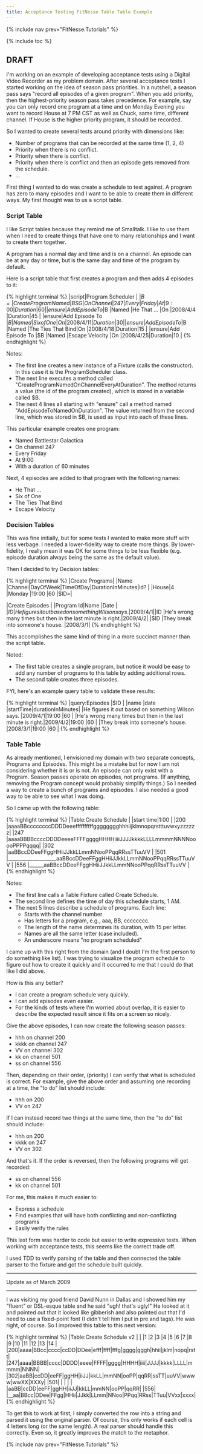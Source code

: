 ```yaml
---
title: Acceptance Testing FitNesse Table Table Example
---
```

{% include nav prev="FitNesse.Tutorials" %}

{% include toc %}
## DRAFT

I'm working on an example of developing acceptance tests using a Digital Video Recorder as my problem domain. After several acceptance tests I started working on the idea of season pass priorities. In a nutshell, a season pass says "record all episodes of a given program". When you add priority, then the highest-priority season pass takes precedence. For example, say you can only record one program at a time and on Monday Evening you want to record House at 7 PM CST as well as Chuck, same time, different channel. If House is the higher priority program, it should be recorded.

So I wanted to create several tests around priority with dimensions like:
* Number of programs that can be recorded at the same time (1, 2, 4)
* Priority when there is no conflict.
* Priority when there is conflict.
* Priority when there is conflict and then an episode gets removed from the schedule.
* ...

First thing I wanted to do was create a schedule to test against. A program has zero to many episodes and I want to be able to create them in different ways. My first thought was to us a script table.

### Script Table
I like Script tables because they remind me of Smalltalk. I like to use them when I need to create things that have one to many relationships and I want to create them together. 

A program has a normal day and time and is on a channel. An episode can be at any day or time, but is the same day and time of the program by default.

Here is a script table that first creates a program and then adds 4 episodes to it:

{% highlight terminal %}
|script|Program Scheduler                                                                               |
|$B=   |Create Program Named|BSG|On Channel|247               |Every|Friday   |At      |9:00|Duration|60|
|ensure|Add Episode To      |$B |Named     |He That ...       |On   |2008/4/4 |Duration|45              |
|ensure|Add Episode To      |$B |Named     |Six of One        |On   |2008/4/11|Duration|30              |
|ensure|Add Episode To      |$B |Named     |The Ties That Bind|On   |2008/4/18|Duration|15              |
|ensure|Add Episode To      |$B |Named     |Escape Velocity   |On   |2008/4/25|Duration|10              |
{% endhighlight %}

Notes:
* The first line creates a new instance of a Fixture (calls the constructor). In this case it is the ProgramScheduler class.
* The next line executes a method called "CreateProgramNamedOnChannelEveryAtDuration". The method returns a value (the id of the program created), which is stored in a variable called $B.
* The next 4 lines all starting with "ensure" call a method named "AddEpisodeToNamedOnDuration". The value returned from the second line, which was stored in $B, is used as input into each of these lines.

This particular example creates one program:
* Named Battlestar Galactica
* On channel 247
* Every Friday
* At 9:00
* With a duration of 60 minutes

Next, 4 episodes are added to that program with the following names:
* He That ...
* Six of One
* The Ties That Bind
* Escape Velocity

### Decision Tables
This was fine initially, but for some tests I wanted to make more stuff with less verbage. I needed a lower-fidelity way to create more things. By lower-fidelity, I really mean it was OK for some things to be less flexible (e.g. episode duration always being the same as the default value).

Then I decided to try Decision tables:

{% highlight terminal %}
|Create Programs|
|Name |Channel|DayOfWeek|TimeOfDay|DurationInMinutes|id? |
|House|4      |Monday   |19:00    |60               |$ID=|

|Create Episodes                                                                |
|Program Id|Name                                                       |Date    |
|$ID       |He figures it out based on something Wilson says.          |2009/4/1|
|$ID       |He's wrong many times but then in the last minute is right.|2009/4/2|
|$ID       |They break into someone's house.                           |2008/3/1|
{% endhighlight %}

This accomplishes the same kind of thing in a more succinct manner than the script table.

Noted:
* The first table creates a single program, but notice it would be easy to add any number of programs to this table by adding additional rows.
* The second table creates three episodes.

FYI, here's an example query table to validate these results:

{% highlight terminal %}
|query:Episodes                                             |$ID                                 |
|name                                                       |date    |startTime|durationInMinutes|
|He figures it out based on something Wilson says.          |2009/4/1|19:00    |60               |
|He's wrong many times but then in the last minute is right.|2009/4/2|19:00    |60               |
|They break into someone's house.                           |2008/3/1|19:00    |60               |
{% endhighlight %}

### Table Table
As already mentioned, I envisioned my domain with two separate concepts, Programs and Episodes. This might be a mistake but for now I am not considering whether it is or is not. An episode can only exist with a Program. Season passes operate on episodes, not programs. (If anything, removing the Program concept would probably simplify things.) So I needed a way to create a bunch of programs and episodes. I also needed a good way to be able to see what I was doing.

So I came up with the following table:

{% highlight terminal %}
|Table:Create Schedule                                                          |
|start time|1:00                                                                |
|200       |aaaaBBccccccccDDDDeeeffffffffffgggggggghhhiijklmnopqrstttuvwxyzzzzzz|
|247       |aaaaBBBBccccDDDDeeeeFFFFggggHHHHiiiiJJJJkkkkLLLLmmmmNNNNooooPPPPqqqq|
|302       |aaBBccDDeeFFggHHiiJJkkLLmmNNooPPqqRRssTTuuVV                        |
|501       |____________________aaBBccDDeeFFggHHiiJJkkLLmmNNooPPqqRRssTTuuVV    |
|556       |______aaBBccDDeeFFggHHiiJJkkLLmmNNooPPqqRRssTTuuVV                  |
{% endhighlight %}

Notes:
* The first line calls a Table Fixture called Create Schedule.
* The second line defines the time of day this schedule starts, 1 AM.
* The next 5 lines describe a schedule of programs. Each line:
  * Starts with the channel number
  * Has letters for a program, e.g., aaa, BB, cccccccc.
  * The length of the name determines its duration, with 15 per letter.
  * Names are all the same letter (case included).
  * An underscore means "no program scheduled"

I came up with this right from the domain (and I doubt I'm the first person to do something like list). I was trying to visualize the program schedule to figure out how to create it quickly and it occurred to me that I could do that like I did above.

How is this any better? 
* I can create a program schedule very quickly.
* I can add episodes even easier.
* For the kinds of tests where I'm worried about overlap, it is easier to describe the expected result since it fits on a screen so nicely.

Give the above episodes, I can now create the following season passes:
* hhh on channel 200
* kkkk on channel 247
* VV on channel 302
* kk on channel 501
* ss on channel 556

Then, depending on their order, (priority) I can verify that what is scheduled is correct. For example, give the above order and assuming one recording at a time, the "to do" list should include:
* hhh on 200
* VV on 247

If I can instead record two things at the same time, then the "to do" list should include:
* hhh on 200
* kkkk on 247
* VV on 302

And that's it. If the order is reversed, then the following programs will get recorded:
* ss on channel 556
* kk on channel 501

For me, this makes it much easier to:
* Express a schedule
* Find examples that will have both conflicting and non-conflicting programs
* Easily verify the rules

This last form was harder to code but easier to write expressive tests. When working with acceptance tests, this seems like the correct trade off.

I used TDD to verify parsing of the table and then connected the table parser to the fixture and got the schedule built quickly.

----

Update as of March 2009 

----

I was visiting my good friend David Nunn in Dallas and I showed him my "fluent" or DSL-esque table and he said "ugh! that's ugly!" He looked at it and pointed out that it looked like gibberish and also pointed out that I'd need to use a fixed-point font (I didn't tell him I put in pre and tags). He was right, of course. So I improved this table to this next version:

{% highlight terminal %}
|Table:Create Schedule v2                                                 |
|   |1   |2   |3   |4   |5   |6   |7   |8   |9   |10  |11  |12  |13  |14  |
|200|aaaa|BBcc|cccc|ccDD|DDee|efff|ffff|fffg|gggg|gggh|hhii|jklm|nopq|rstt|
|247|aaaa|BBBB|cccc|DDDD|eeee|FFFF|gggg|HHHH|iiii|JJJJ|kkkk|LLLL|mmmm|NNNN|
|302|aaBB|ccDD|eeFF|ggHH|iiJJ|kkLL|mmNN|ooPP|qqRR|ssTT|uuVV|wwww|wwXX|XXXy|
|501|    |    |    |    |    |aaBB|ccDD|eeFF|ggHH|iiJJ|kkLL|mmNN|ooPP|qqRR|
|556|    |__aa|BBcc|DDee|FFgg|HHii|JJkk|LLmm|NNoo|PPqq|RRss|TTuu|VVxx|xxxx|
{% endhighlight %}

To get this to work at first, I simply converted the row into a string and parsed it using the original parser. Of course, this only works if each cell is 4 letters long (or the same length). A real parser should handle this correctly. Even so, it greatly improves the match to the metaphor.

{% include nav prev="FitNesse.Tutorials" %}
